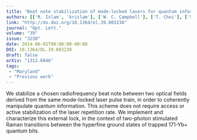 ```yaml
---
title: "Beat note stabilization of mode-locked lasers for quantum information processing"
authors: [['R. Islam', 'krislam'], ['W. C. Campbell'], ['T. Choi'], ['S. M. Clark'], ['C. W. S. Conover'], ['S. Debnath'], ['E. E. Edwards'], ['B. Fields'], ['D. Hayes'], ['D. Hucul'], ['I. V. Inlek'], ['K. G. Johnson'], ['S. Korenblit'], ['A. Lee'], ['K. W. Lee'], ['T. A. Manning'], ['D. N. Matsukevich'], ['J. Mizrahi'], ['Q. Quraishi'], ['C. Senko'], ['J. Smith'], ['C. Monroe']]
link: "http://dx.doi.org/10.1364/ol.39.003238"
journal: "Opt. Lett."
volume: "39"
issue: "3238"
date: 2014-06-01T00:00:00-00:00
DOI: 10.1364/OL.39.003238
draft: false
arXiv: "1312.6846"
tags:
 - "Maryland"
 - "Previous work"
---
```



We stabilize a chosen radiofrequency beat note between two optical fields
derived from the same mode-locked laser pulse train, in order to coherently
manipulate quantum information. This scheme does not require access or active
stabilization of the laser repetition rate. We implement and characterize this
external lock, in the context of two-photon stimulated Raman transitions
between the hyperfine ground states of trapped 171-Yb+ quantum bits.
